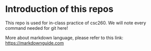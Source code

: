 # Introduction of this repos

This repo is used for in-class practice of csc260.
We will note every command needed for git here!

More about markdown language, please refer to this link: https://markdownguide.com
